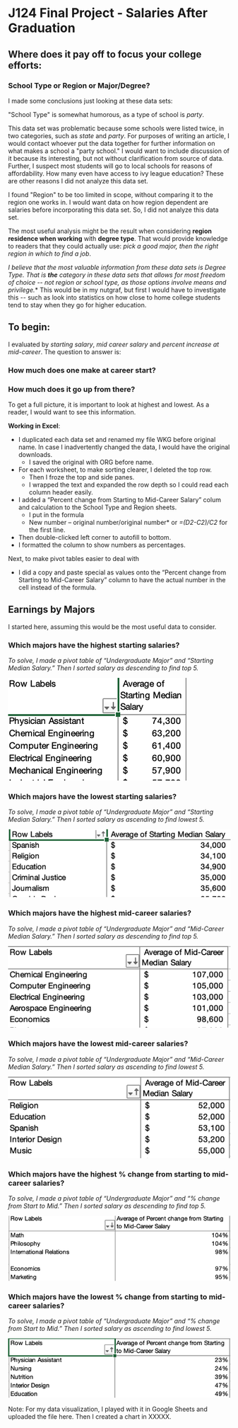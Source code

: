 # J124 Final Project - Salaries After Graduation
## Where does it pay off to focus your college efforts:
### School Type or Region or Major/Degree? 

I made some conclusions just looking at these data sets:

"School Type" is somewhat humorous, as a type of school is *party*. 

This data set was problematic because some schools were listed twice, in two categories, such as *state* and *party*. For purposes of writing an article, I would contact whoever put the data together for further information on what makes a school a "party school." I would want to include discussion of it because its interesting, but not without clarification from source of data. Further, I suspect most students will go to local schools for reasons of affordability. How many even have access to ivy league education? These are other reasons I did not analyze this data set. 

I found "Region" to be too limited in scope, without comparing it to the region one works in. I would want data on how region dependent are salaries before incorporating this data set. So, I did not analyze this data set.

The most useful analysis might be the result when considering **region residence when working** with **degree type**. That would provide knowledge to readers that they could actually use: *pick a good major, then the right region in which to find a job*. 

**I believe that the most valuable information from these data sets is *Degree Type**. That is **the** category in these data sets that allows for most freedom of choice -- not region or school type, as those options involve means and privilege.** This would be in my nutgraf, but first I would have to investigate this -- such as look into statistics on how close to home college students tend to stay when they go for higher education. 

## To begin: 

I evaluated by *starting salary*, *mid career salary* and *percent increase at mid-career*. The question to answer is:

### How much does one make at career start?
### How much does it go up from there? 

To get a full picture, it is important to look at highest and lowest. As a reader, I would want to see this information.

**Working in Excel**:
* I duplicated each data set and renamed my file WKG before original name. In case I inadvertently changed the data, I would have the original downloads.
  * I saved the original with ORG before name.  
* For each worksheet, to make sorting clearer, I deleted the top row. 
  * Then I froze the top and side panes.
  * I wrapped the text and expanded the row depth so I could read each column header easily.
* I added a “Percent change from Starting to Mid-Career Salary” colum and calculation to the School Type and Region sheets. 
  * I put in the formula
   * New number – original number/original number* or *=(D2-C2)/C2* for the first line.
 * Then double-clicked left corner to autofill to bottom.
 * I formatted the column to show numbers as percentages.

Next, to make pivot tables easier to deal with 
* I did a copy and paste special as values onto the “Percent change from Starting to Mid-Career Salary”  column to have the actual number in the cell instead of the formula. 

## Earnings by Majors
I started here, assuming this would be the most useful data to consider. 

### Which majors have the highest starting salaries?
*To solve, I made a pivot table of “Undergraduate Major” and “Starting Median Salary.” Then I sorted salary as descending to find top 5.*

![DegreeStartDesc](/Degree_Starting_Desc.jpg)

### Which majors have the lowest starting salaries?
*To solve, I made a pivot table of “Undergraduate Major” and “Starting Median Salary.” Then I sorted salary as ascending to find lowest 5.*

![DegreeStartAsc](/Degree_Starting_Asc.jpg)

### Which majors have the highest mid-career salaries? 
*To solve, I made a pivot table of “Undergraduate Major” and “Mid-Career Median Salary.” Then I sorted salary as descending to find top 5.*

![DegreeMidCareerAsc](/DegMidDesc.jpg)

### Which majors have the lowest mid-career salaries?
*To solve, I made a pivot table of “Undergraduate Major” and “Mid-Career Median Salary.” Then I sorted salary as ascending to find lowest 5.*

![DegreeMidCareerAsc](/DegMidAsc.jpg)

### Which majors have the highest % change from starting to mid-career salaries? 
*To solve, I made a pivot table of “Undergraduate Major” and “% change from Start to Mid.” Then I sorted salary as descending to find top 5.*

![Degree%Desc](/DegPerDesc.jpg)

### Which majors have the lowest % change from starting to mid-career salaries?
*To solve, I made a pivot table of “Undergraduate Major” and “% change from Start to Mid.” Then I sorted salary as ascending to find lowest 5.*

![Degree%Asc](/DegPerAsc.jpg)

Note: For my data visualization, I played with it in Google Sheets and uploaded the file here. Then I created a chart in XXXXX.

